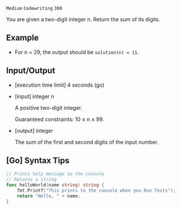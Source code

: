 `Medium`	`Codewriting` 	`300`

You are given a two-digit integer n. Return the sum of its digits.

## Example

- For n = 29, the output should be
  `solution(n) = 11`.

## Input/Output

- [execution time limit] 4 seconds (go)

- [input] integer n

  A positive two-digit integer.

  Guaranteed constraints:
  10 ≤ n ≤ 99.

- [output] integer

  The sum of the first and second digits of the input number.

## [Go] Syntax Tips

``` go
// Prints help message to the console
// Returns a string
func helloWorld(name string) string {
    fmt.Printf("This prints to the console when you Run Tests");
    return "Hello, " + name;
}
```
